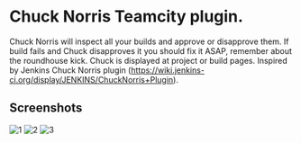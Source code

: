 Chuck Norris Teamcity plugin.
================================

Chuck Norris will inspect all your builds and approve or disapprove them. If build fails and Chuck disapproves it
you should fix it ASAP, remember about the roundhouse kick. Chuck is displayed at project or build pages.
Inspired by Jenkins Chuck Norris plugin (https://wiki.jenkins-ci.org/display/JENKINS/ChuckNorris+Plugin).
 
Screenshots
---------------------------------
![1](http://i.imgur.com/RHmKUpH.png)
![2](http://i.imgur.com/M2ymev6.png)
![3](http://i.imgur.com/C31McbA.png)

